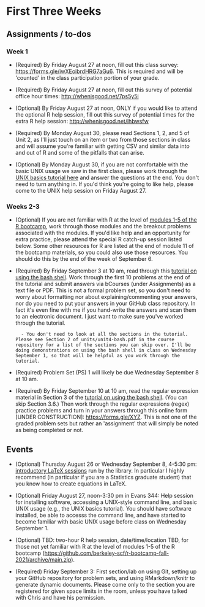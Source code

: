 # First Three Weeks 

## Assignments / to-dos

### Week 1

- (Required) By Friday August 27 at noon, fill out this class survey: https://forms.gle/iwXEoibrdHRG7aGu6. This is required and will be 'counted' in the class participation portion of your grade.

- (Required) By Friday August 27 at noon, fill out this survey of potential office hour times: http://whenisgood.net/7ps5y5i

- (Optional) By Friday August 27 at noon, ONLY if you would like to attend the optional R help session, fill out this survey of potential times for the extra R help session: http://whenisgood.net/ihbwsfw

- (Required) By Monday August 30, please read Sections 1, 2, and 5 of Unit 2, as I'll just touch on an item or two from those sections in class and will assume you're familiar with getting CSV and similar data into and out of R and some of the pitfalls that can arise. 

- (Optional) By Monday August 30, if you are not comfortable with the basic UNIX usage we saw in the first class, please work through the [UNIX basics tutorial here](https://github.com/berkeley-scf/tutorial-unix-basics/archive/master.zip) and answer the questions at the end. You don't need to turn anything in. If you'd think you're going to like help, please come to the UNIX help session on Friday August 27.

### Weeks 2-3

- (Optional) If you are not familiar with R at the level of [modules
1-5 of the R bootcamp](https://github.com/berkeley-scf/r-bootcamp-fall-2021/archive/main.zip),
work through those modules and the breakout problems associated with
the modules. If you'd like help and an opportunity for extra practice,
please attend the special R catch-up session listed below. Some other
resources for R are listed at the end of module 11 of the bootcamp
materials, so you could also use those resources. You should do this by the end of the week of September 6.

- (Required) By Friday September 3 at 10 am, read through this [tutorial on using the bash shell](https://github.com/berkeley-scf/tutorial-using-bash/archive/master.zip). Work through the first 10 problems at the end of the tutorial and submit answers via bCourses (under Assignments) as a text file or PDF. This is not a formal problem set, so you don't need to worry about formatting nor about explaining/commenting your answers, nor do you need to put your answers in your GitHub class repository. In fact it's even fine with me if you hand-write the answers and scan them to an electronic document. I just want to make sure you've worked through the tutorial. 

        - You don't need to look at all the sections in the tutorial. Please see Section 2 of units/unit4-bash.pdf in the course repository for a list of the sections you can skip over. I'll be doing demonstrations on using the bash shell in class on Wednesday September 1, so that will be helpful as you work through the tutorial. 

- (Required) Problem Set (PS) 1 will likely be due Wednesday September 8 at 10 am.

- (Required) By Friday September 10 at 10 am, read the regular expression material in Section 3 of the [tutorial on using the bash shell](https://github.com/berkeley-scf/tutorial-using-bash/archive/master.zip). (You can skip Section 3.6.) Then work through the regular expressions (regex) practice problems and turn in your answers through this online form [UNDER CONSTRUCTION]: https://forms.gle/XYZ. This is not one of the graded problem sets but rather an 'assignment' that will simply be noted as being completed or not.


## Events

- (Optional) Thursday August 26 or Wednesday September 8, 4-5:30 pm: [introductory LaTeX sessions](https://berkeley.libcal.com/calendar/workshops) run by the library. In particular I highly recommend (in particular if you are a Statistics graduate student) that you know how to create equations in LaTeX.

- (Optional) Friday August 27, noon-3:30 pm in Evans 344: Help session for installing software, accessing a UNIX-style command line, and basic UNIX usage (e.g., the UNIX basics tutorial). You should have software installed, be able to accesss the command line, and have started to become familiar with basic UNIX usage before class on Wednesday September 1.

- (Optional) TBD: two-hour R help session, date/time/location TBD, for those not yet familiar with R at the level of modules 1-5 of the R bootcamp (https://github.com/berkeley-scf/r-bootcamp-fall-2021/archive/main.zip).

- (Required) Friday September 3: First section/lab on using Git, setting up your GitHub repository for problem sets, and using RMarkdown/knitr to generate dynamic documents. Please come only to the section you are registered for given space limits in the room, unless you have talked with Chris and have his permission. 



